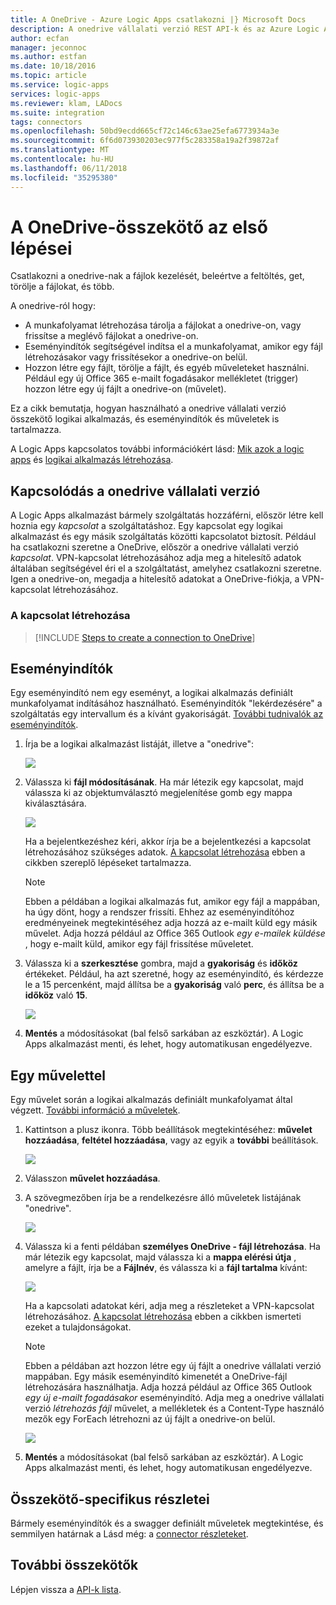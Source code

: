 ```yaml
---
title: A OneDrive - Azure Logic Apps csatlakozni |} Microsoft Docs
description: A onedrive vállalati verzió REST API-k és az Azure Logic Apps fájlok kezelését és feltöltését
author: ecfan
manager: jeconnoc
ms.author: estfan
ms.date: 10/18/2016
ms.topic: article
ms.service: logic-apps
services: logic-apps
ms.reviewer: klam, LADocs
ms.suite: integration
tags: connectors
ms.openlocfilehash: 50bd9ecdd665cf72c146c63ae25efa6773934a3e
ms.sourcegitcommit: 6f6d073930203ec977f5c283358a19a2f39872af
ms.translationtype: MT
ms.contentlocale: hu-HU
ms.lasthandoff: 06/11/2018
ms.locfileid: "35295380"
---
```

# <a name="get-started-with-the-onedrive-connector"></a>A OneDrive-összekötő az első lépései
Csatlakozni a onedrive-nak a fájlok kezelését, beleértve a feltöltés, get, törölje a fájlokat, és több. 

A onedrive-ról hogy: 

* A munkafolyamat létrehozása tárolja a fájlokat a onedrive-on, vagy frissítse a meglévő fájlokat a onedrive-on. 
* Eseményindítók segítségével indítsa el a munkafolyamat, amikor egy fájl létrehozásakor vagy frissítésekor a onedrive-on belül.
* Hozzon létre egy fájlt, törölje a fájlt, és egyéb műveleteket használni. Például egy új Office 365 e-mailt fogadásakor mellékletet (trigger) hozzon létre egy új fájlt a onedrive-on (művelet).

Ez a cikk bemutatja, hogyan használható a onedrive vállalati verzió összekötő logikai alkalmazás, és eseményindítók és műveletek is tartalmazza.

A Logic Apps kapcsolatos további információkért lásd: [Mik azok a logic apps](../logic-apps/logic-apps-overview.md) és [logikai alkalmazás létrehozása](../logic-apps/quickstart-create-first-logic-app-workflow.md).

## <a name="connect-to-onedrive"></a>Kapcsolódás a onedrive vállalati verzió
A Logic Apps alkalmazást bármely szolgáltatás hozzáférni, először létre kell hoznia egy *kapcsolat* a szolgáltatáshoz. Egy kapcsolat egy logikai alkalmazást és egy másik szolgáltatás közötti kapcsolatot biztosít. Például ha csatlakozni szeretne a OneDrive, először a onedrive vállalati verzió *kapcsolat*. VPN-kapcsolat létrehozásához adja meg a hitelesítő adatok általában segítségével éri el a szolgáltatást, amelyhez csatlakozni szeretne. Igen a onedrive-on, megadja a hitelesítő adatokat a OneDrive-fiókja, a VPN-kapcsolat létrehozásához.

### <a name="create-the-connection"></a>A kapcsolat létrehozása
> [!INCLUDE [Steps to create a connection to OneDrive](../../includes/connectors-create-api-onedrive.md)]
> 
> 

## <a name="use-a-trigger"></a>Eseményindítók
Egy eseményindító nem egy eseményt, a logikai alkalmazás definiált munkafolyamat indításához használható. Eseményindítók "lekérdezésére" a szolgáltatás egy intervallum és a kívánt gyakoriságát. [További tudnivalók az eseményindítók](../logic-apps/logic-apps-overview.md#logic-app-concepts).

1. Írja be a logikai alkalmazást listáját, illetve a "onedrive":  
   
    ![](./media/connectors-create-api-onedrive/onedrive-1.png)
2. Válassza ki **fájl módosításának**. Ha már létezik egy kapcsolat, majd válassza ki az objektumválasztó megjelenítése gomb egy mappa kiválasztására.
   
    ![](./media/connectors-create-api-onedrive/sample-folder.png)
   
    Ha a bejelentkezéshez kéri, akkor írja be a bejelentkezési a kapcsolat létrehozásához szükséges adatok. [A kapcsolat létrehozása](connectors-create-api-onedrive.md#create-the-connection) ebben a cikkben szereplő lépéseket tartalmazza. 
   
   > [!NOTE]
   > Ebben a példában a logikai alkalmazás fut, amikor egy fájl a mappában, ha úgy dönt, hogy a rendszer frissíti. Ehhez az eseményindítóhoz eredményeinek megtekintéséhez adja hozzá az e-mailt küld egy másik művelet. Adja hozzá például az Office 365 Outlook *egy e-mailek küldése* , hogy e-mailt küld, amikor egy fájl frissítése műveletet. 

3. Válassza ki a **szerkesztése** gombra, majd a **gyakoriság** és **időköz** értékeket. Például, ha azt szeretné, hogy az eseményindító, és kérdezze le a 15 percenként, majd állítsa be a **gyakoriság** való **perc**, és állítsa be a **időköz** való **15**. 
   
    ![](./media/connectors-create-api-onedrive/trigger-properties.png)
4. **Mentés** a módosításokat (bal felső sarkában az eszköztár). A Logic Apps alkalmazást menti, és lehet, hogy automatikusan engedélyezve.

## <a name="use-an-action"></a>Egy művelettel
Egy művelet során a logikai alkalmazás definiált munkafolyamat által végzett. [További információ a műveletek](../logic-apps/logic-apps-overview.md#logic-app-concepts).

1. Kattintson a plusz ikonra. Több beállítások megtekintéséhez: **művelet hozzáadása**, **feltétel hozzáadása**, vagy az egyik a **további** beállítások.
   
    ![](./media/connectors-create-api-onedrive/add-action.png)
2. Válasszon **művelet hozzáadása**.
3. A szövegmezőben írja be a rendelkezésre álló műveletek listájának "onedrive".
   
    ![](./media/connectors-create-api-onedrive/onedrive-actions.png) 
4. Válassza ki a fenti példában **személyes OneDrive - fájl létrehozása**. Ha már létezik egy kapcsolat, majd válassza ki a **mappa elérési útja** , amelyre a fájlt, írja be a **Fájlnév**, és válassza ki a **fájl tartalma** kívánt:  
   
    ![](./media/connectors-create-api-onedrive/sample-action.png)
   
    Ha a kapcsolati adatokat kéri, adja meg a részleteket a VPN-kapcsolat létrehozásához. [A kapcsolat létrehozása](connectors-create-api-onedrive.md#create-the-connection) ebben a cikkben ismerteti ezeket a tulajdonságokat. 
   
   > [!NOTE]
   > Ebben a példában azt hozzon létre egy új fájlt a onedrive vállalati verzió mappában. Egy másik eseményindító kimenetét a OneDrive-fájl létrehozására használhatja. Adja hozzá például az Office 365 Outlook *egy új e-mailt fogadásakor* eseményindító. Adja meg a onedrive vállalati verzió *létrehozás fájl* művelet, a mellékletek és a Content-Type használó mezők egy ForEach létrehozni az új fájlt a onedrive-on belül. 
   > 
   > ![](./media/connectors-create-api-onedrive/foreach-action.png)

5. **Mentés** a módosításokat (bal felső sarkában az eszköztár). A Logic Apps alkalmazást menti, és lehet, hogy automatikusan engedélyezve.


## <a name="connector-specific-details"></a>Összekötő-specifikus részletei

Bármely eseményindítók és a swagger definiált műveletek megtekintése, és semmilyen határnak a Lásd még: a [connector részleteket](/connectors/onedriveconnector/).

## <a name="more-connectors"></a>További összekötők
Lépjen vissza a [API-k lista](apis-list.md).
